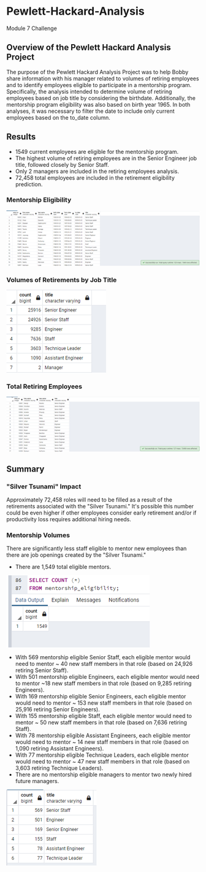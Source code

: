 # Pewlett-Hackard-Analysis
Module 7 Challenge

## Overview of the Pewlett Hackard Analysis Project
The purpose of the Pewlett Hackard Analysis Project was to help Bobby share information with his manager related to volumes of retiring employees and to identify employees eligible to participate in a mentorship program. Specifically, the analysis intended to determine volume of retiring employees based on job title by considering the birthdate. Additionally, the mentorship program eligibility was also based on birth year 1965. In both analyses, it was necessary to filter the date to include only current employees based on the to_date column.


## Results
- 1549 current employees are eligible for the mentorship program.
- The highest volume of retiring employees are in the Senior Engineer job title, followed closely by Senior Staff.
- Only 2 managers are included in the retiring employees analysis.
- 72,458 total employees are included in the retirement eligibility prediction.

### Mentorship Eligibility
![](/Resources/mentorship_eligibility.png)

### Volumes of Retirements by Job Title
![](/Resources/retirement_titles.png)

### Total Retiring Employees
![](/Resources/unique_titles.png)

## Summary 

### "Silver Tsunami" Impact
Approximately 72,458 roles will need to be filled as a result of the retirements associated with the "Silver Tsunami." It's possible this number could be even higher if other employees consider early retirement and/or if productivity loss requires additional hiring needs.

### Mentorship Volumes
There are significantly less staff eligible to mentor new employees than there are job openings created by the "Silver Tsunami." 
- There are 1,549 total eligible mentors.

![](/Resources/total_mentors.png)

- With 569 mentorship eligible Senior Staff, each eligible mentor would need to mentor ~ 40 new staff members in that role (based on 24,926 retiring Senior Staff).
- With 501 mentorship eligible Engineers, each eligible mentor would need to mentor ~18 new staff members in that role (based on 9,285 retiring Engineers).
- With 169 mentorship eligible Senior Engineers, each eligible mentor would need to mentor ~ 153 new staff members in that role (based on 25,916 retiring Senior Engineers).
- With 155 mentorship eligible Staff, each eligible mentor would need to mentor ~ 50 new staff members in that role (based on 7,636 retiring Staff).
- With 78 mentorship eligible Assistant Engineers, each eligible mentor would need to mentor ~ 14 new staff members in that role (based on 1,090 retiring Assistant Engineers).
- With 77 mentorship eligible Technique Leaders, each eligible mentor would need to mentor ~ 47 new staff members in that role (based on 3,603 retiring Technique Leaders).
- There are no mentorship eligible managers to mentor two newly hired future managers.

![](/Resources/mentorship_by_titles.png)
